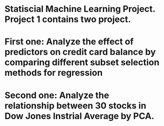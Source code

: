 # Statiscial Machine Learning Project. Project 1 contains two project. 
# First one: Analyze the effect of predictors on credit card balance by comparing different subset selection methods for regression
# Second one: Analyze the relationship between 30 stocks in Dow Jones Instrial Average by PCA.  
